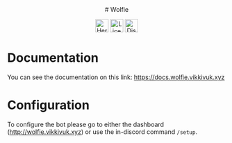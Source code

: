 <center> # Wolfie </center>
<p align="center">
<a href="https://www.heroku.com"><img alt="Heroku" src="https://img.shields.io/static/v1?label=Hosted with&message=Heroku&color=7056bf&style=for-the-badge&logo=heroku" height=30></a>
<a href="https://github.com/MeridianGH/suitbot/blob/main/LICENSE.md"><img alt="License" src="https://img.shields.io/github/license/MeridianGH/suitbot?logo=apache&style=for-the-badge" height=30></a>
<a href="https://discord.gg/JwnUeRKe8r"><img alt="Discord" src="https://shields.io/discord/878606227045756948?style=for-the-badge&logo=discord&label=discord" height=30></a>
</p>

# Documentation
You can see the documentation on this link: https://docs.wolfie.vikkivuk.xyz

# Configuration
To configure the bot please go to either the dashboard (http://wolfie.vikkivuk.xyz) or use the in-discord command `/setup`.
